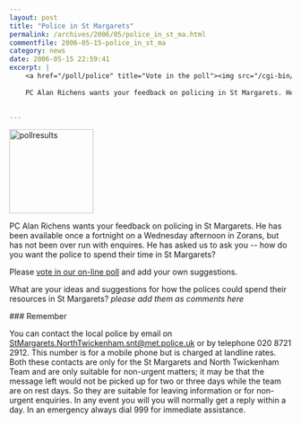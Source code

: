 ```yaml
---
layout: post
title: "Police in St Margarets"
permalink: /archives/2006/05/police_in_st_ma.html
commentfile: 2006-05-15-police_in_st_ma
category: news
date: 2006-05-15 22:59:41
excerpt: |
    <a href="/poll/police" title="Vote in the poll"><img src="/cgi-bin/poll.cgi?pollname=police&action=image" alt="pollresults" width="150" height="150" class="right" /></a>
    
    PC Alan Richens wants your feedback on policing in St Margarets. He has been available once a fortnight on a Wednesday afternoon in Zorans, but has not been over run with enquires. He has asked us to ask you -- how do you want the police to spend their time in St Margarets?
    

---
```


<a href="/poll/police" title="Vote in the poll"><img src="/cgi-bin/poll.cgi?pollname=police&action=image&style=notext" alt="pollresults" width="150" height="150" class="right" /></a>

PC Alan Richens wants your feedback on policing in St Margarets. He has been available once a fortnight on a Wednesday afternoon in Zorans, but has not been over run with enquires. He has asked us to ask you -- how do you want the police to spend their time in St Margarets?

Please [vote in our on-line poll](/poll/police) and add your own suggestions.

What are your ideas and suggestions for how the polices could spend their resources in St Margarets? *please add them as comments here*

<div markdown="1" class="box">
### Remember

You can contact the local police by email on <StMargarets.NorthTwickenham.snt@met.police.uk> or by telephone 020 8721 2912. This number is for a mobile phone but is charged at landline rates. Both these contacts are only for the St Margarets and North Twickenham Team and are only suitable for non-urgent matters; it may be that the message left would not be picked up for two or three days while the team are on rest days. So they are suitable for leaving information or for non-urgent enquiries. In any event you will you will normally get a reply within a day. In an emergency always dial 999 for immediate assistance.

</div>
